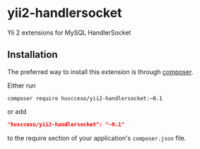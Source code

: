 # yii2-handlersocket
Yii 2 extensions for MySQL HandlerSocket

## Installation

The preferred way to install this extension is through [composer](http://getcomposer.org/download/).

Either run

```
composer require husccexo/yii2-handlersocket:~0.1
```
or add

```json
"husccexo/yii2-handlersocket": "~0.1"
```

to the require section of your application's `composer.json` file.
